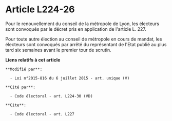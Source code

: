 # Article L224-26

Pour le renouvellement du conseil de la métropole de Lyon, les électeurs sont convoqués par le décret pris en application de
l'article L. 227. 

Pour toute autre élection au conseil de métropole en cours de mandat, les électeurs sont convoqués par arrêté du représentant
de l'Etat publié au plus tard six semaines avant le premier tour de scrutin.

**Liens relatifs à cet article**

	**Modifié par**:

	  - Loi n°2015-816 du 6 juillet 2015 - art. unique (V)

	**Cité par**:

	  - Code électoral - art. L224-30 (VD)

	**Cite**:

	  - Code électoral - art. L227
